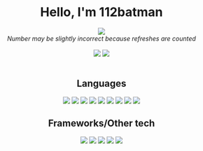 <div align="center">
    <h1>Hello, I'm 112batman</h1>
    <img src="https://gpvc.arturio.dev/112batman">
    <br />
    <em>Number may be slightly incorrect because refreshes are counted</em>
    <br />
    <br />
    <a href="https://github.com/112batman"><img src="https://img.shields.io/badge/-GITHUB-blue?style=for-the-badge&logo=Github"></a>
    <a href="https://112batman.github.io"><img src="https://img.shields.io/badge/-WEBSITE-blue?style=for-the-badge&logo=RSS"></a>
    <br />
    <br />
    <h2>Languages</h2>
    <a href="https://112batman.github.io"><img src="https://img.shields.io/badge/-NODE.JS-black?style=for-the-badge&logo=Node.js"></a>
    <a href="https://112batman.github.io"><img src="https://img.shields.io/badge/-JS-black?style=for-the-badge&logo=Javascript"></a>
    <a href="https://112batman.github.io"><img src="https://img.shields.io/badge/TYPESCRIPT-darkblue?style=for-the-badge&logo=Typescript"></a>
    <a href="https://112batman.github.io"><img src="https://img.shields.io/badge/-C%23-darkgreen?style=for-the-badge&logo=C-Sharp"></a>
    <a href="https://112batman.github.io"><img src="https://img.shields.io/badge/C-blue?style=for-the-badge&logo=C"></a>
    <a href="https://112batman.github.io"><img src="https://img.shields.io/badge/JAVA-red?style=for-the-badge&logo=Java"></a>
    <a href="https://112batman.github.io"><img src="https://img.shields.io/badge/HTML-darkred?style=for-the-badge&logo=HTML5"></a>
    <a href="https://112batman.github.io"><img src="https://img.shields.io/badge/CSS-blue?style=for-the-badge&logo=CSS3"></a>
    <a href="https://112batman.github.io"><img src="https://img.shields.io/badge/PUG-%23d19f9f?style=for-the-badge&logo=Pug"></a>
    <h2>Frameworks/Other tech</h2>
    <a href="https://112batman.github.io"><img src="https://img.shields.io/badge/MONGODB-green?style=for-the-badge&logo=Mongodb"></a>
    <a href="https://112batman.github.io"><img src="https://img.shields.io/badge/REACT-blue?style=for-the-badge&logo=React"></a>
    <a href="https://112batman.github.io"><img src="https://img.shields.io/badge/DOCKER-%23195be0?style=for-the-badge&logo=Docker"></a>
    <img src="https://github-readme-stats.vercel.app/api?username=112batman&show_icons=true&theme=radical&count_private=true">
    <img src="https://github-readme-stats.vercel.app/api/top-langs/?username=112batman&layout=compact&theme=radical">
</div>